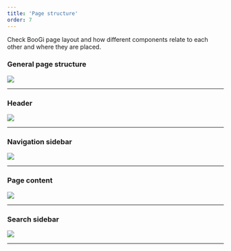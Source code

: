 ```yaml
---
title: 'Page structure'
order: 7
---
```


Check BooGi page layout and how different components relate to each other
and where they are placed.

### General page structure

![](../images/structure_general.png)

---

### Header

![](../images/structure_header.png)

---

### Navigation sidebar

![](../images/structure_sidebar.png)

---

### Page content

![](../images/structure_content.png)

---

### Search sidebar

![](../images/structure_search.png#)

---
